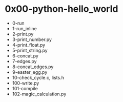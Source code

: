 # 0x00-python-hello\_world
+ 0-run
+ 1-run\_inline
+ 2-print.py
+ 3-print\_number.py
+ 4-print\_float.py
+ 5-print\_string.py
+ 6-concat.py
+ 7-edges.py
+  8-concat\_edges.py
+ 9-easter\_egg.py
+ 10-check\_cycle.c, lists.h
+ 100-write.py
+ 101-compile
+ 102-magic\_calculation.py
